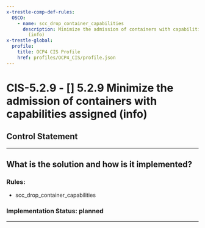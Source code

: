 ```yaml
---
x-trestle-comp-def-rules:
  OSCO:
    - name: scc_drop_container_capabilities
      description: Minimize the admission of containers with capabilities assigned
        (info)
x-trestle-global:
  profile:
    title: OCP4 CIS Profile
    href: profiles/OCP4_CIS/profile.json
---
```


# CIS-5.2.9 - \[\] 5.2.9 Minimize the admission of containers with capabilities assigned (info)

## Control Statement

______________________________________________________________________

## What is the solution and how is it implemented?

<!-- For implementation status enter one of: implemented, partial, planned, alternative, not-applicable -->

<!-- Note that the list of rules under ### Rules: is read-only and changes will not be captured after assembly to JSON -->

<!-- Add control implementation description here for control: CIS-5.2.9 -->

### Rules:

  - scc_drop_container_capabilities

### Implementation Status: planned

______________________________________________________________________
